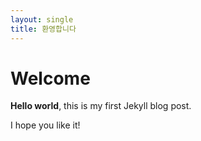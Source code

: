 ```yaml
---
layout: single
title: 환영합니다
---
```


# Welcome

**Hello world**, this is my first Jekyll blog post.

I hope you like it!
